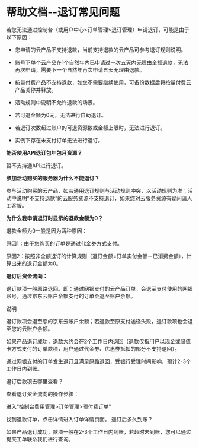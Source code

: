 #  帮助文档--退订常见问题
若您无法通过控制台（或用户中心>订单管理>退订管理）申请退订，可能是由于以下原因：

- 您申请的云产品不支持退款，当前支持退款的云产品可参考退订规则说明。

- 账号下单个云产品在1个自然年内已申请过一次五天内无理由全额退款，无法再次申请，需要下一个自然年再次申请五天无理由退款。

- 按量付费产品不支持退款，如您不需要继续使用，可备份数据后将按量付费云产品关停并释放。

- 活动规则中说明不允许退款的场景。

- 若可退金额为0元，无法进行自助退订。

- 若退订次数超过账户的可退资源数或金额上限时，无法进行退订。

- 实例下存在未支付订单无法进行退订。

**能否使用API退订包年包月资源？**

暂不支持通API进行退订。



**参加活动购买的服务器为什么不能退订？** 

参与活动购买的云产品，如若通用退订规则与活动规则冲突，以活动规则为准；活动中说明“不支持退款”的云服务资源不支持退订，如果您对云服务资源有疑问请人工客服。



**为什么我申请退订时显示的退款金额为0？**

退款金额为0一般是因为两种原因：

原因1：由于您购买的订单是通过代金券方式支付。

原因2：按照非全额退订的计算规则（退订金额=订单实付金额－已消费金额），计算出来的退订金额为0。



**退订后资金流向：**

退订款项一般原路退回。即：通过网银支付的云产品订单，会退至支付使用的网银账号，通过京东云账户余额支付的订单会退至账户余额。

说明 

退订款项会退至您的京东云账户余额；若退款至原支付途径失败，退订款项也会退至您的云账户余额。

如果产品退订成功，退款大约会在2个工作日内退回（退款仅指用户以现金或储值卡方式支付的订单款项，用户通过代金券、优惠券抵扣的部分不支持退回）。

通过网银支付的订单发生退订且满足原路退回，受银行受理时间影响，预计2-3个工作日内到账。

退订后款项去哪里查看？

查看退订资金流向的操作步骤：

进入“控制台费用管理>订单管理>预付费订单”

找到退款订单，点击详情进入订单详情页面。
退订后多久到账？

如果产品退订成功，款项一般在2-3个工作日内到账，若超时未到账，您可以通过提交工单联系我们进行查询。

